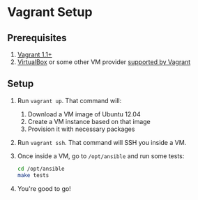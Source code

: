 Vagrant Setup
=============

Prerequisites
-------------

1. [Vagrant 1.1+](http://www.vagrantup.com/)
2. [VirtualBox](https://www.virtualbox.org/) or some other VM provider
[supported by Vagrant](http://docs.vagrantup.com/v2/providers/index.html)


Setup
-----

1. Run `vagrant up`. That command will:
    1. Download a VM image of Ubuntu 12.04
    2. Create a VM instance based on that image
    3. Provision it with necessary packages
2. Run `vagrant ssh`. That command will SSH you inside a VM.
3. Once inside a VM, go to `/opt/ansible` and run some tests:

    ```bash
    cd /opt/ansible
    make tests
    ```

4. You're good to go!
